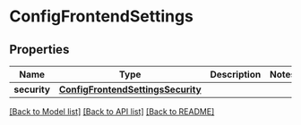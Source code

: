 # ConfigFrontendSettings

## Properties
Name | Type | Description | Notes
------------ | ------------- | ------------- | -------------
**security** | [**ConfigFrontendSettingsSecurity**](ConfigFrontendSettingsSecurity.md) |  | 

[[Back to Model list]](../README.md#documentation-for-models) [[Back to API list]](../README.md#documentation-for-api-endpoints) [[Back to README]](../README.md)

